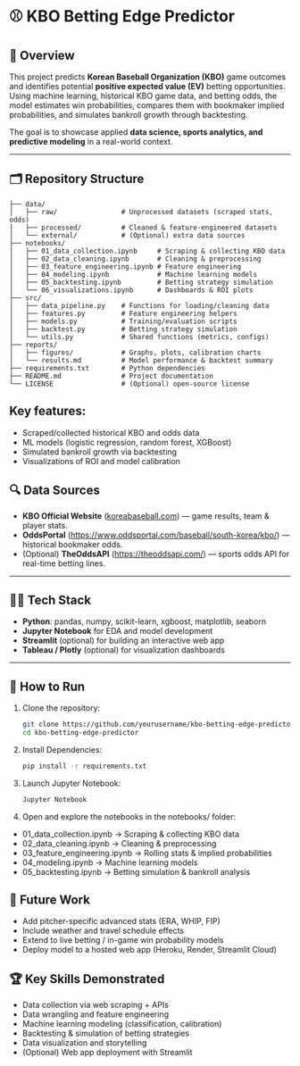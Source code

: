 # ⚾ KBO Betting Edge Predictor  

## 📖 Overview  
This project predicts **Korean Baseball Organization (KBO)** game outcomes and identifies potential **positive expected value (EV)** betting opportunities. Using machine learning, historical KBO game data, and betting odds, the model estimates win probabilities, compares them with bookmaker implied probabilities, and simulates bankroll growth through backtesting.  

The goal is to showcase applied **data science, sports analytics, and predictive modeling** in a real-world context.  

---

## 🗂️ Repository Structure

```kbo-betting-edge-predictor/
├── data/
│   ├── raw/                # Unprocessed datasets (scraped stats, odds)
│   ├── processed/          # Cleaned & feature-engineered datasets
│   └── external/           # (Optional) extra data sources
├── notebooks/
│   ├── 01_data_collection.ipynb     # Scraping & collecting KBO data
│   ├── 02_data_cleaning.ipynb       # Cleaning & preprocessing
│   ├── 03_feature_engineering.ipynb # Feature engineering
│   ├── 04_modeling.ipynb            # Machine learning models
│   ├── 05_backtesting.ipynb         # Betting strategy simulation
│   └── 06_visualizations.ipynb      # Dashboards & ROI plots
├── src/
│   ├── data_pipeline.py    # Functions for loading/cleaning data
│   ├── features.py         # Feature engineering helpers
│   ├── models.py           # Training/evaluation scripts
│   ├── backtest.py         # Betting strategy simulation
│   └── utils.py            # Shared functions (metrics, configs)
├── reports/
│   ├── figures/            # Graphs, plots, calibration charts
│   └── results.md          # Model performance & backtest summary
├── requirements.txt        # Python dependencies
├── README.md               # Project documentation
└── LICENSE                 # (Optional) open-source license
```

## Key features:

- Scraped/collected historical KBO and odds data
- ML models (logistic regression, random forest, XGBoost)
- Simulated bankroll growth via backtesting
- Visualizations of ROI and model calibration


## 🔍 Data Sources  
- **KBO Official Website** ([koreabaseball.com](https://www.koreabaseball.com/)) — game results, team & player stats.  
- **OddsPortal** (https://www.oddsportal.com/baseball/south-korea/kbo/) — historical bookmaker odds.  
- (Optional) **TheOddsAPI** (https://theoddsapi.com/) — sports odds API for real-time betting lines.  

---

## 🧑‍💻 Tech Stack  
- **Python**: pandas, numpy, scikit-learn, xgboost, matplotlib, seaborn  
- **Jupyter Notebook** for EDA and model development  
- **Streamlit** (optional) for building an interactive web app  
- **Tableau / Plotly** (optional) for visualization dashboards  

---

## 🚀 How to Run  

1. Clone the repository:
   ```bash
   git clone https://github.com/yourusername/kbo-betting-edge-predictor.git
   cd kbo-betting-edge-predictor
   ```

2. Install Dependencies:
   ```bash
   pip install -r requirements.txt
   ```

4. Launch Jupyter Notebook:
   ```bash
   Jupyter Notebook
   ```

5. Open and explore the notebooks in the notebooks/ folder:

- 01_data_collection.ipynb → Scraping & collecting KBO data
- 02_data_cleaning.ipynb → Cleaning & preprocessing
- 03_feature_engineering.ipynb → Rolling stats & implied probabilities
- 04_modeling.ipynb → Machine learning models
- 05_backtesting.ipynb → Betting simulation & bankroll analysis

## 📌 Future Work

- Add pitcher-specific advanced stats (ERA, WHIP, FIP)
- Include weather and travel schedule effects
- Extend to live betting / in-game win probability models
- Deploy model to a hosted web app (Heroku, Render, Streamlit Cloud)

## 🏆 Key Skills Demonstrated

- Data collection via web scraping + APIs
- Data wrangling and feature engineering
- Machine learning modeling (classification, calibration)
- Backtesting & simulation of betting strategies
- Data visualization and storytelling
- (Optional) Web app deployment with Streamlit
